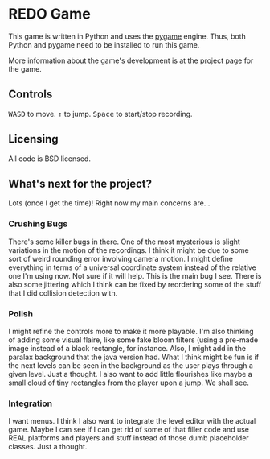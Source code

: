 # REDO Game

This game is written in Python and uses the [pygame] engine. Thus, both Python and pygame need to be installed to run this game.

More information about the game's development is at the [project page][gh-pages] for the game.

[pygame]: http://www.pygame.org/news.html
[gh-pages]: http://mcdenhoed.github.com/redo/



## Controls
<kbd>W</kbd><kbd>A</kbd><kbd>S</kbd><kbd>D</kbd> to move.
<kbd>↑</kbd> to jump.
<kbd>Space</kbd> to start/stop recording.

## Licensing
All code is BSD licensed.

## What's next for the project?
Lots (once I get the time)! Right now my main concerns are...

### Crushing Bugs
There's some killer bugs in there. One of the most mysterious is slight variations in the motion of the recordings.  I think it might be due to some sort of weird rounding error involving camera motion.  I might define everything in terms of a universal coordinate system instead of the relative one I'm using now. Not sure if it will help. This is the main bug I see. There is also some jittering which I think can be fixed by reordering some of the stuff that I did collision detection with.

### Polish
I might refine the controls more to make it more playable. I'm also thinking of adding some visual flaire, like some fake bloom filters (using a pre-made image instead of a black rectangle, for instance. Also, I might add in the paralax background that the java version had. What I think might be fun is if the next levels can be seen in the background as the user plays through a given level. Just a thought. I also want to add little flourishes like maybe a small cloud of tiny rectangles from the player upon a jump. We shall see.

### Integration
I want menus. I think I also want to integrate the level editor with the actual game. Maybe I can see if I can get rid of some of that filler code and use REAL platforms and players and stuff instead of those dumb placeholder classes. Just a thought.
